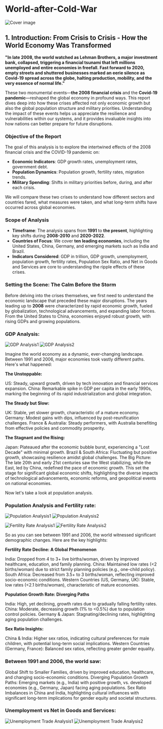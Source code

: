 # World-after-Cold-War

![Cover image](images/cold-war-map.png)

 
 
## 1. Introduction: From Crisis to Crisis - How the World Economy Was Transformed

**"In late 2008, the world watched as Lehman Brothers, a major investment bank, collapsed, triggering a financial tsunami that left millions unemployed and entire economies in freefall. Fast forward to 2020, empty streets and shuttered businesses marked an eerie silence as Covid-19 spread across the globe, halting production, mobility, and the very essence of normal life."**

These two monumental events—**the 2008 financial crisis** and the **Covid-19 pandemic**—reshaped the global economy in profound ways. This report dives deep into how these crises affected not only economic growth but also the global population structure and military priorities. Understanding the impact of these events helps us appreciate the resilience and vulnerabilities within our systems, and it provides invaluable insights into how nations can better prepare for future disruptions.

### Objective of the Report
The goal of this analysis is to explore the intertwined effects of the 2008 financial crisis and the COVID-19 pandemic on:
- **Economic Indicators**: GDP growth rates, unemployment rates, government debt.
- **Population Dynamics**: Population growth, fertility rates, migration trends.
- **Military Spending**: Shifts in military priorities before, during, and after each crisis.

We will compare these two crises to understand how different sectors and countries fared, what measures were taken, and what long-term shifts have occurred across global economies.

### Scope of Analysis
- **Timeframe**: The analysis spans from **1991** to **the present**, highlighting key shifts during **2008-2010** and **2020-2022**.
- **Countries of Focus**: We cover **ten leading economies**, including the United States, China, Germany, and emerging markets such as India and Brazil.
- **Indicators Considered**: GDP in trillion, GDP growth, unemployment, population growth, fertility rates, Population Sex Ratio, and Net in Goods and Services are core to understanding the ripple effects of these crises.

### Setting the Scene: The Calm Before the Storm
Before delving into the crises themselves, we first need to understand the economic landscape that preceded these major disruptions. The years leading up to **2008** were characterized by rapid economic growth, fueled by globalization, technological advancements, and expanding labor forces. From the United States to China, economies enjoyed robust growth, with rising GDPs and growing populations.


### GDP Analysis:

![GDP Analysis1](images/gdp_analysis_combined01.png)
![GDP Analysis2](images/gdp_analysis_combined02.png)


Imagine the world economy as a dynamic, ever-changing landscape. Between 1991 and 2006, major economies took vastly different paths. Here's what happened:

**The Unstoppable:**

US: Steady, upward growth, driven by tech innovation and financial services expansion.
China: Remarkable spike in GDP per capita in the early 1990s, marking the beginning of its rapid industrialization and global integration.

**The Steady but Slow:**

UK: Stable, yet slower growth, characteristic of a mature economy.
Germany: Modest gains with dips, influenced by post-reunification challenges.
France & Australia: Steady performers, with Australia benefiting from effective policies and commodity prosperity.

**The Stagnant and the Rising:**

Japan: Plateaued after the economic bubble burst, experiencing a "Lost Decade" with minimal growth.
Brazil & South Africa: Fluctuating but positive growth, showcasing resilience amidst global challenges.
The Big Picture: The late 20th and early 21st centuries saw the West stabilizing, while the East, led by China, redefined the pace of economic growth. This set the stage for significant global economic shifts, highlighting the diverse impacts of technological advancements, economic reforms, and geopolitical events on national economies.

Now let's take a look at population analysis.

### Population Analysis and Fertility rate:

![Population Analysis1](images/population_analysis_combined01.png)
![Population Analysis2](images/population_analysis_combined02.png)

![Fertility Rate Analysis1](images/fertility_rate_analysis01.png)
![Fertility Rate Analysis2](images/fertility_rate_analysis02.png)

So as you can see between 1991 and 2006, the world witnessed significant demographic changes. Here are the key highlights:

**Fertility Rate Decline: A Global Phenomenon**

India: Dropped from 4 to 3+ live births/woman, driven by improved healthcare, education, and family planning.
China: Maintained low rates (<2 births/woman) due to strict family planning policies (e.g., one-child policy).
South Africa: Decreased from 3.5+ to 3 births/woman, reflecting improved socio-economic conditions.
Western Countries (US, Germany, UK): Stable, low rates (<2.1 births/woman), characteristic of mature economies.

**Population Growth Rate: Diverging Paths**

India: High, yet declining, growth rates due to gradually falling fertility rates.
China: Moderate, decreasing growth (1% to <0.5%) due to population control policies.
Germany & Japan: Stagnating/declining rates, highlighting aging population challenges.

**Sex Ratio Insights:**

China & India: Higher sex ratios, indicating cultural preferences for male children, with potential long-term social implications.
Western Countries (Germany, France): Balanced sex ratios, reflecting greater gender equality.

### Between 1991 and 2006, the world saw:

Global Shift to Smaller Families, driven by improved education, healthcare, and changing socio-economic conditions.
Diverging Population Growth Paths: Emerging markets (e.g., India) with positive growth, vs. developed economies (e.g., Germany, Japan) facing aging populations.
Sex Ratio Imbalances in China and India, highlighting cultural influences with significant long-term implications for gender equity and societal structures.

### Unemployment vs Net in Goods and Services:

![Unemployment Trade Analysis1](images/unemployment_trade_analysis01.png)
![Unemployment Trade Analysis2](images/unemployment_trade_analysis02.png)
